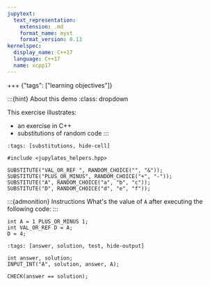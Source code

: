 ```yaml
---
jupytext:
  text_representation:
    extension: .md
    format_name: myst
    format_version: 0.13
kernelspec:
  display_name: C++17
  language: C++17
  name: xcpp17
---
```


+++ {"tags": ["learning objectives"]}

:::{hint} About this demo
:class: dropdown

This exercise illustrates:
- an exercise in C++
- substitutions of random code
:::

```{code-cell}
:tags: [substitutions, hide-cell]

#include <jupylates_helpers.hpp>

SUBSTITUTE("VAL_OR_REF ", RANDOM_CHOICE("", "&"));
SUBSTITUTE("PLUS_OR_MINUS", RANDOM_CHOICE("+", "-"));
SUBSTITUTE("A", RANDOM_CHOICE("a", "b", "c"));
SUBSTITUTE("D", RANDOM_CHOICE("d", "e", "f"));
```

:::{admonition} Instructions
What's the value of `A` after executing the following code:
:::

```{code-cell}
int A = 1 PLUS_OR_MINUS 1;
int VAL_OR_REF D = A;
D = 4;
```

```{code-cell}
:tags: [answer, solution, test, hide-output]

int answer, solution;
INPUT_INT("A", solution, answer, A);

CHECK(answer == solution);
```
